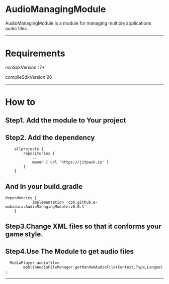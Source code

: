 
# AudioManagingModule

AudioManagingModule is a module for managing multiple applications audio files. 

---

# Requirements

minSdkVersion 17+

compileSdkVersion 28

---
# How to


## Step1. Add the module to Your project


## Step2. Add the dependency

```
	allprojects {
		repositories {
			...
			maven { url 'https://jitpack.io' }
		}
	}
```

## And In your build.gradle

```
dependencies {
	        implementation 'com.github.e-mobadara:AudioManagingModule:v0.0.1'
	}
```

## Step3.Change XML files so that it conforms your game style.


## Step4.Use The Module to get audio files 

```
  MediaPlayer audiofile= 
		moblibAudioFileManager.getRandomAudioFile(Context,Type,Langue) ;
```
---
